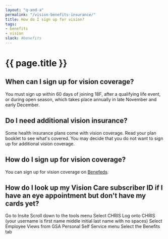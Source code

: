 ```yaml
---
layout: "q-and-a"
permalink: "/vision-benefits-insurance/"
title: How do I sign up for vision?
tags:
- benefits
- vision
slack: #benefits
---
```

# {{ page.title }}


## When can I sign up for vision coverage?

You must sign up within 60 days of joining 18F, after a qualifying life event, or during open season, which takes place annually in late November and early December.

## Do I need additional vision insurance?

Some health insurance plans come with vision coverage. Read your plan booklet to see what's covered. You may decide that you do not want to sign up for additional vision coverage.

## How do I sign up for vision coverage?

You can sign up for vision coverage on [Benefeds](https://www.benefeds.com/).

## How do I look up my Vision Care subscriber ID if I have an eye appointment but don't have my cards yet?

Go to Insite
Scroll down to the tools menu
Select CHRIS
Log onto CHRIS (your username is first name middle initial last name with no spaces)
Select Employee Views from GSA Personal  Self Service menu
Select the Benefits tab
